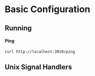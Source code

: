 <h1>Basic Configuration</h1>

## Running

#### Ping

```
curl http://localhost:3010/ping
```

## Unix Signal Handlers
